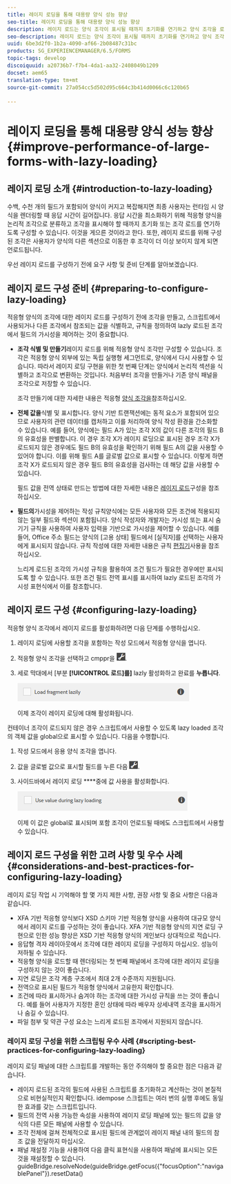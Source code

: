 ```yaml
---
title: 레이지 로딩을 통해 대용량 양식 성능 향상
seo-title: 레이지 로딩을 통해 대용량 양식 성능 향상
description: 레이지 로드는 양식 조각이 표시될 때까지 초기화를 연기하고 양식 조각을 로드하여 크고 복잡한 적응형 양식의 성능을 크게 향상시킵니다.
seo-description: 레이지 로드는 양식 조각이 표시될 때까지 초기화를 연기하고 양식 조각을 로드하여 크고 복잡한 적응형 양식의 성능을 크게 향상시킵니다.
uuid: 6be3d2f0-1b2a-4090-af66-2b08487c31bc
products: SG_EXPERIENCEMANAGER/6.5/FORMS
topic-tags: develop
discoiquuid: a20736b7-f7b4-4da1-aa32-2408049b1209
docset: aem65
translation-type: tm+mt
source-git-commit: 27a054cc5d502d95c664c3b414d0066c6c120b65

---
```



# 레이지 로딩을 통해 대용량 양식 성능 향상{#improve-performance-of-large-forms-with-lazy-loading}

## 레이지 로딩 소개 {#introduction-to-lazy-loading}

수백, 수천 개의 필드가 포함되어 양식이 커지고 복잡해지면 최종 사용자는 런타임 시 양식을 렌더링할 때 응답 시간이 길어집니다. 응답 시간을 최소화하기 위해 적응형 양식을 논리적 조각으로 분류하고 조각을 표시해야 할 때까지 초기화 또는 조각 로드를 연기하도록 구성할 수 있습니다. 이것을 게으른 것이라고 한다. 또한, 레이지 로드를 위해 구성된 조각은 사용자가 양식의 다른 섹션으로 이동한 후 조각이 더 이상 보이지 않게 되면 언로드됩니다.

우선 레이지 로드를 구성하기 전에 요구 사항 및 준비 단계를 알아보겠습니다.

## 레이지 로드 구성 준비 {#preparing-to-configure-lazy-loading}

적응형 양식의 조각에 대한 레이지 로드를 구성하기 전에 조각을 만들고, 스크립트에서 사용되거나 다른 조각에서 참조되는 값을 식별하고, 규칙을 정의하여 lazly 로드된 조각에서 필드의 가시성을 제어하는 것이 중요합니다.

* **조각 식별 및 만들기**&#x200B;레이지 로드를 위해 적응형 양식 조각만 구성할 수 있습니다. 조각은 적응형 양식 외부에 있는 독립 실행형 세그먼트로, 양식에서 다시 사용할 수 있습니다. 따라서 레이지 로딩 구현을 위한 첫 번째 단계는 양식에서 논리적 섹션을 식별하고 조각으로 변환하는 것입니다. 처음부터 조각을 만들거나 기존 양식 패널을 조각으로 저장할 수 있습니다.

   조각 만들기에 대한 자세한 내용은 적응형 [양식 조각을](../../forms/using/adaptive-form-fragments.md)참조하십시오.

* **전체 값을**&#x200B;식별 및 표시합니다. 양식 기반 트랜잭션에는 동적 요소가 포함되어 있으므로 사용자의 관련 데이터를 캡처하고 이를 처리하여 양식 작성 환경을 간소화할 수 있습니다. 예를 들어, 양식에는 필드 A가 있는 조각 X의 값이 다른 조각의 필드 B의 유효성을 판별합니다. 이 경우 조각 X가 레이지 로딩으로 표시된 경우 조각 X가 로드되지 않은 경우에도 필드 B의 유효성을 확인하기 위해 필드 A의 값을 사용할 수 있어야 합니다. 이를 위해 필드 A를 글로벌 값으로 표시할 수 있습니다. 이렇게 하면 조각 X가 로드되지 않은 경우 필드 B의 유효성을 검사하는 데 해당 값을 사용할 수 있습니다.

   필드 값을 전역 상태로 만드는 방법에 대한 자세한 내용은 [레이지 로드](../../forms/using/lazy-loading-adaptive-forms.md#p-configuring-lazy-loading-p)구성을 참조하십시오.

* **필드의**&#x200B;가시성을 제어하는 작성 규칙양식에는 모든 사용자와 모든 조건에 적용되지 않는 일부 필드와 섹션이 포함됩니다. 양식 작성자와 개발자는 가시성 또는 표시 숨기기 규칙을 사용하여 사용자 입력을 기반으로 가시성을 제어할 수 있습니다. 예를 들어, Office 주소 필드는 양식의 [고용 상태] 필드에서 [실직자]를 선택하는 사용자에게 표시되지 않습니다. 규칙 작성에 대한 자세한 내용은 규칙 [편집기](../../forms/using/rule-editor.md)사용을 참조하십시오.

   느리게 로드된 조각의 가시성 규칙을 활용하여 조건 필드가 필요한 경우에만 표시되도록 할 수 있습니다. 또한 조건 필드 전역 표시를 표시하여 lazly 로드된 조각의 가시성 표현식에서 이를 참조합니다.

## 레이지 로드 구성 {#configuring-lazy-loading}

적응형 양식 조각에서 레이지 로드를 활성화하려면 다음 단계를 수행하십시오.

1. 레이지 로딩에 사용할 조각을 포함하는 작성 모드에서 적응형 양식을 엽니다.
1. 적응형 양식 조각을 선택하고 cmppr을 ![누릅니다](assets/cmppr.png).
1. 세로 막대에서 [부분 **[!UICONTROL 로드]를]** lazly 활성화하고 완료를 **누릅니다**.

   ![적응형 양식 조각에 대해 레이지 로딩 사용](assets/lazy-loading-fragment.png)

   이제 조각이 레이지 로딩에 대해 활성화됩니다.

컨테이너 조각이 로드되지 않은 경우 스크립트에서 사용할 수 있도록 lazy loaded 조각의 객체 값을 global으로 표시할 수 있습니다. 다음을 수행합니다.

1. 작성 모드에서 응용 양식 조각을 엽니다.
1. 값을 글로벌 값으로 표시할 필드를 누른 다음 ![cmppr을 누릅니다](assets/cmppr.png).
1. 사이드바에서 레이지 로딩 ****&#x200B;중에 값 사용을 활성화합니다.

   ![사이드바의 레이지 로딩 필드](assets/enable-lazy-loading.png)

   이제 이 값은 global로 표시되며 포함 조각이 언로드될 때에도 스크립트에서 사용할 수 있습니다.

## 레이지 로드 구성을 위한 고려 사항 및 우수 사례 {#considerations-and-best-practices-for-configuring-lazy-loading}

레이지 로딩 작업 시 기억해야 할 몇 가지 제한 사항, 권장 사항 및 중요 사항은 다음과 같습니다.

* XFA 기반 적응형 양식보다 XSD 스키마 기반 적응형 양식을 사용하여 대규모 양식에서 레이지 로드를 구성하는 것이 좋습니다. XFA 기반 적응형 양식의 지연 로딩 구현으로 인한 성능 향상은 XSD 기반 적응형 양식의 게인보다 상대적으로 적습니다.
* 응답형 격자 레이아웃에서 조각에 대한 레이지 로딩을 구성하지 마십시오. 성능이 저하될 수 있습니다.
* 적응형 양식을 로드할 때 렌더링되는 첫 번째 패널에서 조각에 대한 레이지 로딩을 구성하지 않는 것이 좋습니다.
* 지연 로딩은 조각 계층 구조에서 최대 2개 수준까지 지원됩니다.
* 전역으로 표시된 필드가 적응형 양식에서 고유한지 확인합니다.
* 조건에 따라 표시하거나 숨겨야 하는 조각에 대한 가시성 규칙을 쓰는 것이 좋습니다. 예를 들어 사용자가 지정한 혼인 상태에 따라 배우자 상세내역 조각을 표시하거나 숨길 수 있습니다.
* 파일 첨부 및 약관 구성 요소는 느리게 로드된 조각에서 지원되지 않습니다.

### 레이지 로딩 구성을 위한 스크립팅 우수 사례 {#scripting-best-practices-for-configuring-lazy-loading}

레이지 로딩 패널에 대한 스크립트를 개발하는 동안 주의해야 할 중요한 점은 다음과 같습니다.

* 레이지 로드된 조각의 필드에 사용된 스크립트를 초기화하고 계산하는 것이 본질적으로 비현실적인지 확인합니다. idempose 스크립트는 여러 번의 실행 후에도 동일한 효과를 갖는 스크립트입니다.
* 필드의 전역 사용 가능한 속성을 사용하여 레이지 로딩 패널에 있는 필드의 값을 양식의 다른 모든 패널에 사용할 수 있습니다.
* 조각 전체에 걸쳐 전체적으로 표시된 필드에 관계없이 레이지 패널 내의 필드의 참조 값을 전달하지 마십시오.
* 패널 재설정 기능을 사용하여 다음 클릭 표현식을 사용하여 패널에 표시되는 모든 것을 재설정할 수 있습니다.\
   guideBridge.resolveNode(guideBridge.getFocus({&quot;focusOption&quot;:&quot;navigablePanel&quot;}).resetData()

